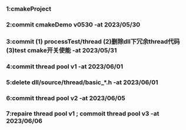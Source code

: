 ### 1:cmakeProject
### 2:commit cmakeDemo v0530 -at 2023/05/30
### 3:commit (1) processTest/thread (2)删除dll下冗余thread代码 (3)test cmake开关使能 -at 2023/05/31
### 4:commit thread pool v1 -at 2023/06/01
### 5:delete dll/source/thread/basic_*.h  -at 2023/06/01
### 6:commit thread pool v2 -at 2023/06/05
### 7:repaire thread pool v1 ; commoit thread pool v3 -at 2023/06/06